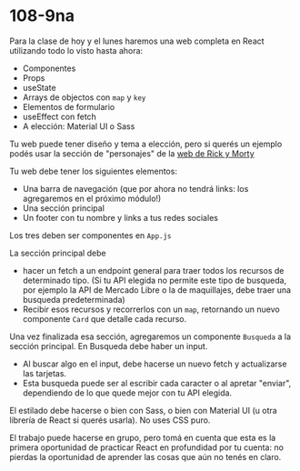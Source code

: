 # 108-9na

Para la clase de hoy y el lunes haremos una web completa en React utilizando todo lo visto hasta ahora:
- Componentes
- Props
- useState
- Arrays de objectos con `map` y `key`
- Elementos de formulario
- useEffect con fetch
- A elección: Material UI o Sass 

Tu web puede tener diseño y tema a elección, pero si querés un ejemplo podés usar la sección de "personajes" de la [web de Rick y Morty](https://admiring-keller-046d5a.netlify.app/personajes)

Tu web debe tener los siguientes elementos:

- Una barra de navegación (que por ahora no tendrá links: los agregaremos en el próximo módulo!)
- Una sección principal
- Un footer con tu nombre y links a tus redes sociales 

Los tres deben ser componentes en `App.js`

La sección principal debe 

- hacer un fetch a un endpoint general para traer todos los recursos de determinado tipo. (Si tu API elegida no permite este tipo de busqueda, por ejemplo la API de Mercado Libre o la de maquillajes, debe traer una busqueda predeterminada)
-  Recibir esos recursos y recorrerlos con un `map`, retornando un nuevo componente `Card` que detalle cada recurso. 

Una vez finalizada esa sección, agregaremos un componente `Busqueda` a la sección principal. En Busqueda debe haber un input. 
- Al buscar algo en el input, debe hacerse un nuevo fetch y actualizarse las tarjetas. 
- Esta busqueda puede ser al escribir cada caracter o al apretar "enviar", dependiendo de lo que quede mejor con tu API elegida. 

El estilado debe hacerse o bien con Sass, o bien con Material UI (u otra librería de React si querés usarla). No uses CSS puro. 

El trabajo puede hacerse en grupo, pero tomá en cuenta que esta es la primera oportunidad de practicar React en profundidad por tu cuenta: no pierdas la oportunidad de aprender las cosas que aún no tenés en claro. 

